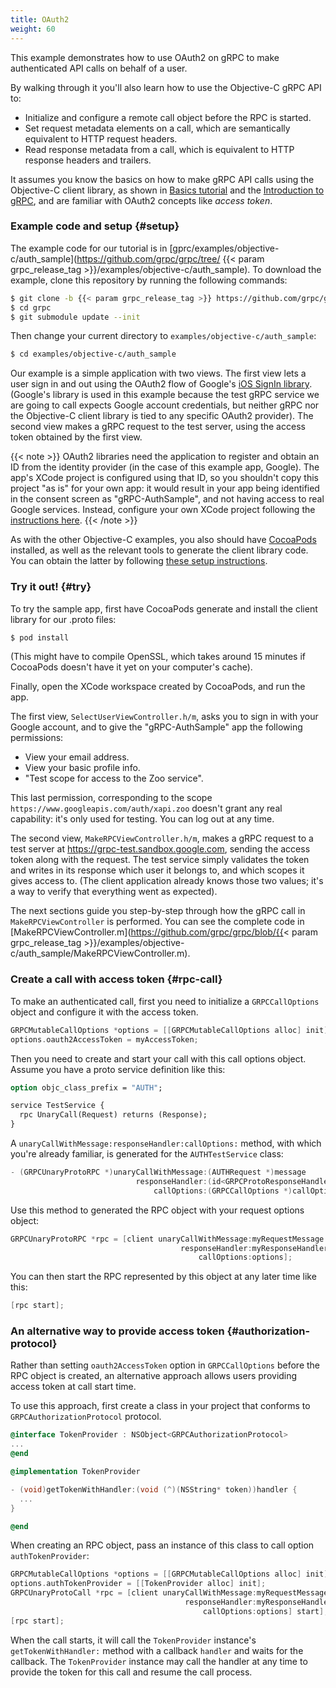 ```yaml
---
title: OAuth2
weight: 60
---
```


This example demonstrates how to use OAuth2 on gRPC to make
authenticated API calls on behalf of a user.

By walking through it you'll also learn how to use the Objective-C gRPC API to:

- Initialize and configure a remote call object before the RPC is started.
- Set request metadata elements on a call, which are semantically equivalent to
  HTTP request headers.
- Read response metadata from a call, which is equivalent to HTTP response
  headers and trailers.

It assumes you know the basics on how to make gRPC API calls using the
Objective-C client library, as shown in [Basics tutorial](../basics/) and the
[Introduction to gRPC](/docs/what-is-grpc/introduction/), and are familiar with OAuth2 concepts like _access
token_.

### Example code and setup {#setup}

The example code for our tutorial is in
[gprc/examples/objective-c/auth_sample](https://github.com/grpc/grpc/tree/
{{< param grpc_release_tag >}}/examples/objective-c/auth_sample). To
download the example, clone this repository by running the following commands:

```sh
$ git clone -b {{< param grpc_release_tag >}} https://github.com/grpc/grpc
$ cd grpc
$ git submodule update --init
```

Then change your current directory to `examples/objective-c/auth_sample`:

```sh
$ cd examples/objective-c/auth_sample
```

Our example is a simple application with two views. The first view lets a user
sign in and out using the OAuth2 flow of Google's [iOS SignIn
library](https://developers.google.com/identity/sign-in/ios/). (Google's library
is used in this example because the test gRPC service we are going to call
expects Google account credentials, but neither gRPC nor the Objective-C client
library is tied to any specific OAuth2 provider). The second view makes a gRPC
request to the test server, using the access token obtained by the first view.

{{< note >}}
OAuth2 libraries need the application to register and obtain an ID from
the identity provider (in the case of this example app, Google). The app's XCode
project is configured using that ID, so you shouldn't copy this project "as is"
for your own app: it would result in your app being identified in the consent
screen as "gRPC-AuthSample", and not having access to real Google services.
Instead, configure your own XCode project following the [instructions
here](https://developers.google.com/identity/sign-in/ios/).
{{< /note >}}

As with the other Objective-C examples, you also should have
[CocoaPods](https://cocoapods.org/#install) installed, as well as the relevant
tools to generate the client library code. You can obtain the latter by
following [these setup instructions](https://github.com/grpc/homebrew-grpc).

### Try it out! {#try}

To try the sample app, first have CocoaPods generate and install the client library for our .proto
files:

```sh
$ pod install
```

(This might have to compile OpenSSL, which takes around 15 minutes if CocoaPods
doesn't have it yet on your computer's cache).

Finally, open the XCode workspace created by CocoaPods, and run the app.

The first view, `SelectUserViewController.h/m`, asks you to sign in with your
Google account, and to give the "gRPC-AuthSample" app the following permissions:

- View your email address.
- View your basic profile info.
- "Test scope for access to the Zoo service".

This last permission, corresponding to the scope
`https://www.googleapis.com/auth/xapi.zoo` doesn't grant any real capability:
it's only used for testing. You can log out at any time.

The second view, `MakeRPCViewController.h/m`, makes a gRPC request to a test
server at https://grpc-test.sandbox.google.com, sending the access token along
with the request. The test service simply validates the token and writes in its
response which user it belongs to, and which scopes it gives access to. (The
client application already knows those two values; it's a way to verify that
everything went as expected).

The next sections guide you step-by-step through how the gRPC call in
`MakeRPCViewController` is performed. You can see the complete code in
[MakeRPCViewController.m](https://github.com/grpc/grpc/blob/{{< param grpc_release_tag >}}/examples/objective-c/auth_sample/MakeRPCViewController.m).

### Create a call with access token {#rpc-call}

To make an authenticated call, first you need to initialize a `GRPCCallOptions` object and configure
it with the access token.

```objective-c
GRPCMutableCallOptions *options = [[GRPCMutableCallOptions alloc] init];
options.oauth2AccessToken = myAccessToken;
```

Then you need to create and start your call with this call options object. Assume you have a proto
service definition like this:

```protobuf
option objc_class_prefix = "AUTH";

service TestService {
  rpc UnaryCall(Request) returns (Response);
}
```

A `unaryCallWithMessage:responseHandler:callOptions:` method, with which you're already familiar, is
generated for the `AUTHTestService` class:

```objective-c
- (GRPCUnaryProtoRPC *)unaryCallWithMessage:(AUTHRequest *)message
                            responseHandler:(id<GRPCProtoResponseHandler>)responseHandler
                                callOptions:(GRPCCallOptions *)callOptions;
```

Use this method to generated the RPC object with your request options object:

```objective-c
GRPCUnaryProtoRPC *rpc = [client unaryCallWithMessage:myRequestMessage
                                      responseHandler:myResponseHandler
                                          callOptions:options];
```

You can then start the RPC represented by this object at any later time like this:

```objective-c
[rpc start];
```

### An alternative way to provide access token {#authorization-protocol}

Rather than setting `oauth2AccessToken` option in `GRPCCallOptions` before the RPC object is
created, an alternative approach allows users providing access token at call start time.

To use this approach, first create a class in your project that conforms to
`GRPCAuthorizationProtocol` protocol.

```objective-c
@interface TokenProvider : NSObject<GRPCAuthorizationProtocol>
...
@end

@implementation TokenProvider

- (void)getTokenWithHandler:(void (^)(NSString* token))handler {
  ...
}

@end
```

When creating an RPC object, pass an instance of this class to call option `authTokenProvider`:

```objective-c
GRPCMutableCallOptions *options = [[GRPCMutableCallOptions alloc] init];
options.authTokenProvider = [[TokenProvider alloc] init];
GRPCUnaryProtoCall *rpc = [client unaryCallWithMessage:myRequestMessage
                                       responseHandler:myResponseHandler
                                           callOptions:options] start];
[rpc start];
```

When the call starts, it will call the `TokenProvider` instance's `getTokenWithHandler:` method with
a callback `handler` and waits for the callback. The `TokenProvider` instance may call the handler
at any time to provide the token for this call and resume the call process.
